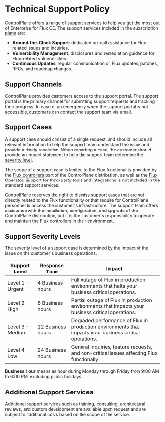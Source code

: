 # Technical Support Policy

ControlPlane offers a range of support services to help you get the most out of
Enterprise for Flux CD. The support services included in the [subscription plans](../pricing/index.md) are:

- **Around-the-Clock Support**: dedicated on-call assistance for Flux-related issues and inquiries.
- **Vulnerability Management**: disclosures and remediation guidance for Flux-related vulnerabilities.
- **Continuous Updates**: regular communication on Flux updates, patches, RFCs, and roadmap changes.

## Support Channels

ControlPlane provides customers access to the support portal.
The support portal is the primary channel for submitting support requests and tracking their progress.
In case of an emergency when the support portal is not accessible, customers can contact the support team via email.

## Support Cases

A support case should consist of a single request, and should include all relevant information
to help the support team understand the issue and provide a timely resolution.
When reporting a case, the customer should provide an impact statement to help the support team
determine the [severity level](#support-severity-levels).

The scope of a support case is limited to the Flux functionality provided by the
[Flux controllers](../guides/flux-architecture.md#flux-controllers) part of the
ControlPlane distribution, as well as the [Flux Operator](../operator/index.md).
Support for third-party tools and integrations is not included in the standard support services.

ControlPlane reserves the right to dismiss support cases that are not directly related to the
Flux functionality or that require for ControlPlane personnel to access the customer's infrastructure.
The support team offers assistance with the installation, configuration, and upgrade of the
ControlPlane distribution, but it is the customer's responsibility to operate and maintain the
Flux controllers in their environment.

## Support Severity Levels

The severity level of a support case is determined by the impact of
the issue on the customer's business operations.

| Support Level    | Response Time     | Impact                                                                                                  |
|------------------|-------------------|---------------------------------------------------------------------------------------------------------|
| Level 1 - Urgent | 4 Business hours  | Full outage of Flux in production environments that halts your business critical operations.            |
| Level 2 - High   | 8 Business hours  | Partial outage of Flux in production environments that impacts your business critical operations.       |
| Level 3 - Medium | 12 Business hours | Degraded performance of Flux in production environments that impacts your business critical operations. |
| Level 4 - Low    | 24 Business hours | General inquiries, feature requests, and non-critical issues affecting Flux functionally.               |

**Business Hour** means an hour during Monday through Friday from 9:00 AM to 6:00 PM, excluding public holidays.

## Additional Support Services

Additional support services such as training, consulting, architectural reviews,
and custom development are available upon request and are subject to additional costs
based on the scope of the service.
